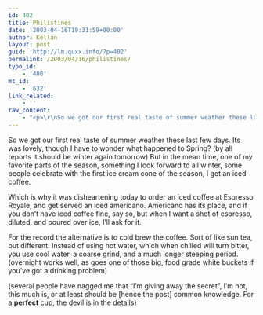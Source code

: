 ```yaml
---
id: 402
title: Philistines
date: '2003-04-16T19:31:59+00:00'
author: Kellan
layout: post
guid: 'http://lm.quxx.info/?p=402'
permalink: /2003/04/16/philistines/
typo_id:
    - '400'
mt_id:
    - '632'
link_related:
    - ''
raw_content:
    - "<p>\r\nSo we got our first real taste of summer weather these last few days.  Its was lovely, though I have to wonder what happened to Spring?  (by all reports it should be winter again tomorrow)   But in the mean time, one of my favorite parts of the season, something I look forward to all winter, some people celebrate with the first ice cream cone of the season, I get an iced coffee.\r\n</p>\r\n<p>\r\nWhich is why it was disheartening today to order an iced coffee at Espresso Royale, and get served an iced americano.  Americano has its place, and if you don\\'t have iced coffee fine, say so, but when I want a shot of espresso, diluted, and poured over ice, I\\'ll ask for it.\r\n</p>\r\n\n<p>\r\nFor the record the alternative is to cold brew the coffee.  Sort of like sun tea, but different.  Instead of using hot water, which when chilled will turn bitter, you use cool water, a coarse grind, and a much longer steeping period. (overnight works well, as goes one of those big, food grade white buckets if you\\'ve got a drinking problem)\r\n</p>\r\n<p>\r\n(several people have nagged me that \\\"I\\'m giving away the secret\\\", I\\'m not, this much is, or at least should be [hence the post] common knowledge.  For a <b>perfect</b> cup, the devil is in the details)\r\n</p>"
---
```


So we got our first real taste of summer weather these last few days. Its was lovely, though I have to wonder what happened to Spring? (by all reports it should be winter again tomorrow) But in the mean time, one of my favorite parts of the season, something I look forward to all winter, some people celebrate with the first ice cream cone of the season, I get an iced coffee.

Which is why it was disheartening today to order an iced coffee at Espresso Royale, and get served an iced americano. Americano has its place, and if you don’t have iced coffee fine, say so, but when I want a shot of espresso, diluted, and poured over ice, I’ll ask for it.

For the record the alternative is to cold brew the coffee. Sort of like sun tea, but different. Instead of using hot water, which when chilled will turn bitter, you use cool water, a coarse grind, and a much longer steeping period. (overnight works well, as goes one of those big, food grade white buckets if you’ve got a drinking problem)

(several people have nagged me that “I’m giving away the secret”, I’m not, this much is, or at least should be \[hence the post\] common knowledge. For a **perfect** cup, the devil is in the details)